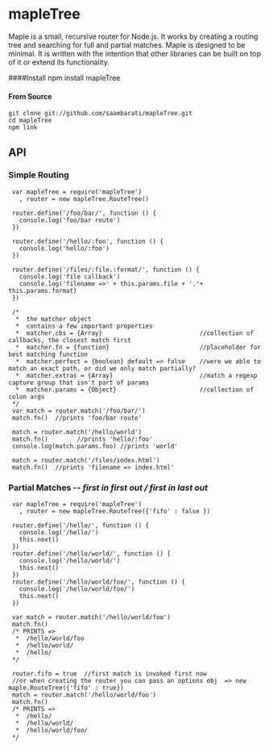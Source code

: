 
mapleTree
=========

Maple is a small, recursive router for Node.js. It works by creating a routing tree and searching for full and partial matches.
Maple is designed to be minimal. It is written with the intention that other libraries can be built on top of it or extend its functionality.

####Install
    npm install mapleTree
#### From Source
    git clone git://github.com/saambarati/mapleTree.git
    cd mapleTree
    npm link

API
---

### Simple Routing
     var mapleTree = require('mapleTree') 
       , router = new mapleTree.RouteTree()
      
     router.define('/foo/bar/', function () {
       console.log('foo/bar route')
     })
     
     router.define('/hello/:foo', function () {
       console.log('hello/:foo')
     })
     
     router.define('/files/:file.:format/', function () {
       console.log('file callback')
       console.log('filename =>' + this.params.file + '.'+ this.params.format)
     })
    
     /*
      *  the matcher object
      *  contains a few important properties
      *  matcher.cbs = {Array}                           //collection of callbacks, the closest match first
      *  matcher.fn = {function}                         //placeholder for best matching function
      *  matcher.perfect = {boolean} default => false    //were we able to match an exact path, or did we only match partially?
      *  matcher.extras = {Array}                        //match a regexp capture group that isn't part of params
      *  matcher.params = {Object}                       //collection of colon args
     */ 
     var match = router.match('/foo/bar/')
     match.fn()  //prints 'foo/bar route'
     
     match = router.match('/hello/world')
     match.fn()        //prints 'hello/:foo'
     console.log(match.params.foo) //prints 'world'
     
     match = router.match('/files/index.html') 
     match.fn()  //prints 'filename => index.html'
     
  
### Partial Matches -- *first in first out / first in last out*
     var mapleTree = require('mapleTree') 
       , router = new mapleTree.RouteTree({'fifo' : false })
  
     router.define('/hello/', function () {
       console.log('/hello/')
       this.next()
     })
     router.define('/hello/world/', function () {
       console.log('/hello/world/')
       this.next()
     })
     router.define('/hello/world/foo/', function () {
       console.log('/hello/world/foo/')
       this.next()
     })
  
     var match = router.match('/hello/world/foo')
     match.fn()
     /* PRINTS =>
      *  /hello/world/foo
      *  /hello/world/ 
      *  /hello/
     */
  
     router.fifo = true  //first match is invoked first now
     //or when creating the router you can pass an options obj  => new maple.RouteTree({'fifo' : true})
     match = router.match('/hello/world/foo')
     match.fn()
     /* PRINTS =>
      *  /hello/
      *  /hello/world/ 
      *  /hello/world/foo/
     */
  
